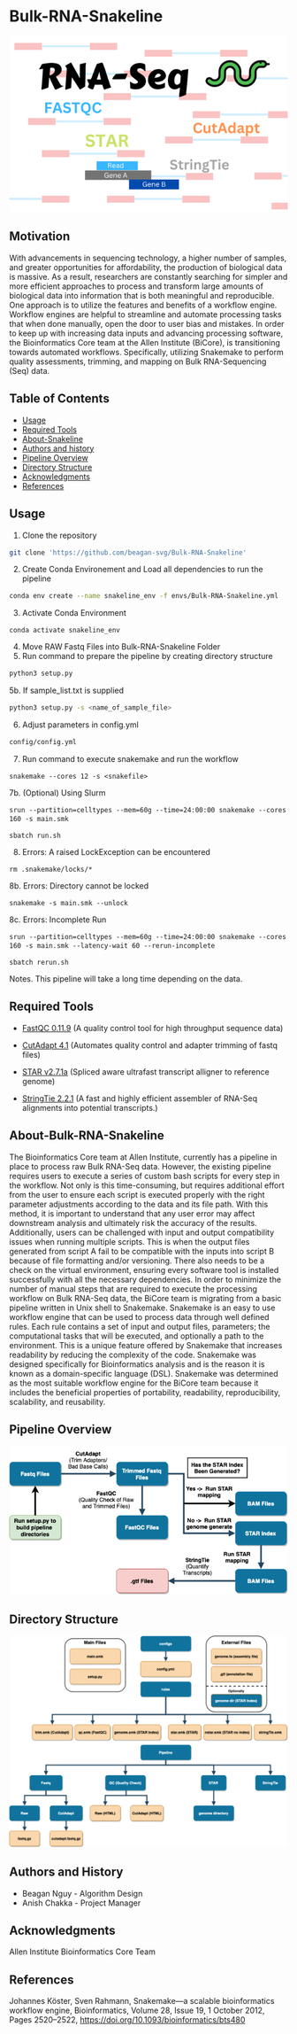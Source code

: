Bulk-RNA-Snakeline
=================================================
![cover](Image/RNA-SEQ.png)

## Motivation
With advancements in sequencing technology, a higher number of samples, and greater opportunities for affordability, the production of biological data is massive. As a result, researchers are constantly searching for simpler and more efficient approaches to process and transform large amounts of biological data into information that is both meaningful and reproducible. One approach is to utilize the features and benefits of a workflow engine. Workflow engines are helpful to streamline and automate processing tasks that when done manually, open the door to user bias and mistakes. In order to keep up with increasing data inputs and advancing processing software, the Bioinformatics Core team at the Allen Institute (BiCore), is transitioning towards automated workflows. Specifically, utilizing Snakemake to perform quality assessments, trimming, and mapping on Bulk RNA-Sequencing (Seq) data.

Table of Contents
-----------------
* [Usage](#usage)
* [Required Tools](#Required-Tools)
* [About-Snakeline](#About-Bulk-RNA-Snakeline)
* [Authors and history](#authors-and-history)
* [Pipeline Overview](#Pipeline-Overview)
* [Directory Structure](#Directory-Structure)
* [Acknowledgments](#acknowledgments)
* [References](#references)

## Usage
1. Clone the repository
```bash
git clone 'https://github.com/beagan-svg/Bulk-RNA-Snakeline'
```
2. Create Conda Environement and Load all dependencies to run the pipeline
```bash
conda env create --name snakeline_env -f envs/Bulk-RNA-Snakeline.yml 
```
3. Activate Conda Environment
```
conda activate snakeline_env
```
4. Move RAW Fastq Files into Bulk-RNA-Snakeline Folder
5. Run command to prepare the pipeline by creating directory structure
```bash
python3 setup.py
```
5b. If sample_list.txt is supplied
```bash
python3 setup.py -s <name_of_sample_file>
```
6. Adjust parameters in config.yml 
```bash
config/config.yml
```
7. Run command to execute snakemake and run the workflow
```
snakemake --cores 12 -s <snakefile>
```
7b. (Optional) Using Slurm
```
srun --partition=celltypes --mem=60g --time=24:00:00 snakemake --cores 160 -s main.smk
```
```
sbatch run.sh
```
8. Errors: A raised LockException can be encountered
```
rm .snakemake/locks/*
```
8b. Errors: Directory cannot be locked
```
snakemake -s main.smk --unlock
```
8c. Errors: Incomplete Run
```
srun --partition=celltypes --mem=60g --time=24:00:00 snakemake --cores 160 -s main.smk --latency-wait 60 --rerun-incomplete
```
```
sbatch rerun.sh
```
Notes. This pipeline will take a long time depending on the data.
## Required Tools  

 * [FastQC 0.11.9](https://www.bioinformatics.babraham.ac.uk/projects/fastqc/) (A quality control tool for high throughput sequence data)

 * [CutAdapt 4.1](https://journal.embnet.org/index.php/embnetjournal/article/view/200/0) (Automates quality  control and adapter trimming of fastq files)

 * [STAR v2.7.1a](https://github.com/alexdobin/STAR) (Spliced aware ultrafast transcript alligner to reference genome)

 * [StringTie 2.2.1](https://ccb.jhu.edu/software/stringtie/) (A fast and highly efficient assembler of RNA-Seq alignments into potential transcripts.)

## About-Bulk-RNA-Snakeline
The Bioinformatics Core team at Allen Institute, currently has a pipeline in place to process raw Bulk RNA-Seq data. However, the existing pipeline requires users to execute a series of custom bash scripts for every step in the workflow. Not only is this time-consuming, but requires additional effort from the user to ensure each script is executed properly with the right parameter adjustments according to the data and its file path. With this method, it is important to understand that any user error may affect downstream analysis and ultimately risk the accuracy of the results. Additionally, users can be challenged with input and output compatibility issues when running multiple scripts. This is when the output files generated from script A fail to be compatible with the inputs into script B because of file formatting and/or versioning. There also needs to be a check on the virtual environment, ensuring every software tool is installed successfully with all the necessary dependencies. In order to minimize the number of manual steps that are required to execute the processing workflow on Bulk RNA-Seq data, the BiCore team is migrating from a basic pipeline written in Unix shell to Snakemake. Snakemake is an easy to use workflow engine that can be used to process data through well defined rules. Each rule contains a set of input and output files, parameters; the computational tasks that will be executed, and optionally a path to the environment. This is a unique feature offered by Snakemake that increases readability by reducing the complexity of the code. Snakemake was designed specifically for Bioinformatics analysis and is the reason it is known as a domain-specific language (DSL). Snakemake was determined as the most suitable workflow engine for the BiCore team because it includes the beneficial properties of portability, readability, reproducibility, scalability, and reusability.  

## Pipeline Overview
![alt text](Image/pipeline.png)

## Directory Structure
![alt text](Image/dir_structure.png)
  
## Authors and History

* Beagan Nguy - Algorithm Design
* Anish Chakka - Project Manager

## Acknowledgments

Allen Institute Bioinformatics Core Team
 
## References
Johannes Köster, Sven Rahmann, Snakemake—a scalable bioinformatics workflow engine, Bioinformatics, Volume 28, Issue 19, 1 October 2012, Pages 2520–2522, https://doi.org/10.1093/bioinformatics/bts480
